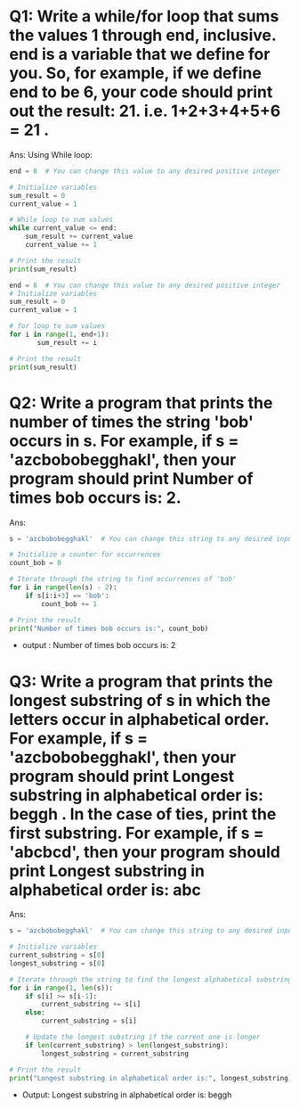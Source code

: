 # Q1: Write a while/for loop that sums the values 1 through end, inclusive. end is a variable that we define for you. So, for example, if we define end to be 6, your code should print out the result: 21. i.e. 1+2+3+4+5+6 = 21 .
Ans: 
Using While loop:
```python
end = 6  # You can change this value to any desired positive integer

# Initialize variables
sum_result = 0
current_value = 1

# While loop to sum values
while current_value <= end:
    sum_result += current_value
    current_value += 1

# Print the result
print(sum_result)
```

```python
end = 6  # You can change this value to any desired positive integer
# Initialize variables
sum_result = 0
current_value = 1

# for loop to sum values
for i in range(1, end+1):
       sum_result += i

# Print the result
print(sum_result)
```

# Q2: Write a program that prints the number of times the string 'bob' occurs in s. For example, if s = 'azcbobobegghakl', then your program should print Number of times bob occurs is: 2.

Ans: 
```python
s = 'azcbobobegghakl'  # You can change this string to any desired input

# Initialize a counter for occurrences
count_bob = 0

# Iterate through the string to find occurrences of 'bob'
for i in range(len(s) - 2):
    if s[i:i+3] == 'bob':
        count_bob += 1

# Print the result
print("Number of times bob occurs is:", count_bob)
```
- output : Number of times bob occurs is: 2

# Q3: Write a program that prints the longest substring of s in which the letters occur in alphabetical order. For example, if s = 'azcbobobegghakl', then your program should print Longest substring in alphabetical order is: beggh . In the case of ties, print the first substring. For example, if s = 'abcbcd', then your program should print Longest substring in alphabetical order is: abc
Ans:

```python
s = 'azcbobobegghakl'  # You can change this string to any desired input

# Initialize variables
current_substring = s[0]
longest_substring = s[0]

# Iterate through the string to find the longest alphabetical substring
for i in range(1, len(s)):
    if s[i] >= s[i-1]:
        current_substring += s[i]
    else:
        current_substring = s[i]

    # Update the longest substring if the current one is longer
    if len(current_substring) > len(longest_substring):
        longest_substring = current_substring

# Print the result
print("Longest substring in alphabetical order is:", longest_substring)
```
- Output: Longest substring in alphabetical order is: beggh
